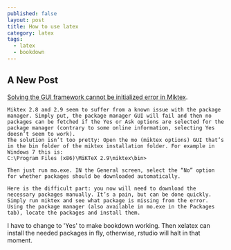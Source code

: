 ```yaml
---
published: false
layout: post
title: How to use latex
category: latex
tags:
  - latex
  - bookdown
---
```

## A New Post






[Solving the GUI framework cannot be initialized error in Miktex](http://glitovsky.com/blog/?p=193).




```
Miktex 2.8 and 2.9 seem to suffer from a known issue with the package manager. Simply put, the package manager GUI will fail and then no packages can be fetched if the Yes or Ask options are selected for the package manager (contrary to some online information, selecting Yes doesn’t seem to work).
The solution isn’t too pretty: Open the mo (miktex options) GUI that’s in the bin folder of the miktex installation folder. For example in Windows 7 this is:
C:\Program Files (x86)\MiKTeX 2.9\miktex\bin>

Then just run mo.exe. IN the General screen, select the “No” option for whether packages should be downloaded automatically.

Here is the difficult part: you now will need to download the necessary packages manually. It’s a pain, but can be done quickly. Simply run miktex and see what package is missing from the error. Using the package manager (also available in mo.exe in the Packages tab), locate the packages and install them.
```

I have to change to 'Yes' to make bookdown working.
Then xelatex can install the needed packages in fly, otherwise, rstudio will halt in that moment.